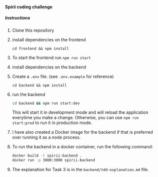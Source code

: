 #### Spirii coding challenge

##### Instructions

1. Clone this repository
2. install dependencies on the frontend

   `cd frontend && npm install`

3. To start the frontend run `npm run start`
4. install dependencies on the backend

5. Create a `.env` file. (see `.env.example` for reference)

   `cd backend && npm install`

6. run the backend

   ```bash
   cd backend && npm run start:dev
   ```

   This will start it in development mode and will reload the application everytime you make a change. Otherwise, you can use `npm run start:prod` to run it in production mode.

7. I have also created a Docker image for the backend if that is preferred over running it as a node process.

8. To run the backend in a docker container, run the following command:

   ```bash
   docker build -t spirii-backend .
   docker run -p 3000:3000 spirii-backend
   ```

9. The explanation for Task 3 is in the `backend/tdd-explanation.md` file.
